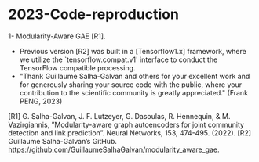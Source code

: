 # 2023-Code-reproduction
1- Modularity-Aware GAE [R1]. 
* Previous version [R2] was built in a [Tensorflow1.x] framework, where we utilize the `tensorflow.compat.v1' interface to conduct the TensorFlow compatible processing. 
* "Thank Guillaume Salha-Galvan and others for your excellent work and for generously sharing your source code with the public, where your contribution to the scientific community is greatly appreciated." (Frank PENG, 2023)

[R1] G. Salha-Galvan, J. F. Lutzeyer, G. Dasoulas, R. Hennequin, & M. Vazirgiannis, ”Modularity-aware graph autoencoders for joint community detection and link prediction”. Neural Networks, 153, 474-495. (2022).
[R2] Guillaume Salha-Galvan’s GitHub. https://github.com/GuillaumeSalhaGalvan/modularity_aware_gae.

